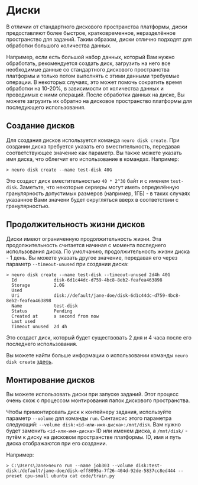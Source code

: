 # Диски

В отличии от стандартного дискового пространства платформы, _диски_ предоставляют более быстрое, кратковременное, неразделённое пространство для заданий. Таким образом, диски отлично подходят для обработки большого количества данных.

Например, если есть большой набор данных, который Вам нужно обработать, рекомендуется создать диск, загрузить на него все необходимые данные со стандартного дискового пространства платформы и только потом выполнять с этими данными требуемые операции. В некоторых случаях, это может помочь сократить время обработки на 10-20%, в зависимости от количества данных и проводимых с ними операций. После обработки данных на диске, Вы можете загрузить их обратно на дисковое пространство платформы для последующего использования.

## Создание дисков

Для создания дисков используется команда `neuro disk create`. При создании диска требуется указать его вместительность, передавая соответствующее значение как параметр. Вы также можете указать имя диска, что облегчит его использование в командах. Например:

```text
> neuro disk create --name test-disk 40G
```

Это создаст диск вместительностью `40 * 2^30` байт и с именем `test-disk`. Заметьте, что некоторые серверы могут иметь определённую гранулярность допустимых размеров \(например, 1ГБ\) - в таких случаях указанное Вами значени будет округляться вверх в соответствии с гранулярностью.

## Продолжительность жизни дисков

Диски имеют ограниченную продолжительность жизни. Эта продолжительность считается начиная с момента последнего использования диска. По умолчанию, продолжительность жизни диска - 1 день. Вы можете указать другое значение, передавая его через параметр `--timeout-unused` при создании диска:

```text
> neuro disk create --name test-disk --timeout-unused 2d4h 40G
  Id              disk-6d1c44dc-d759-4bc8-8eb2-feafea463898
  Storage         2.0G
  Used
  Uri             disk://default/jane-doe/disk-6d1c44dc-d759-4bc8-8eb2-feafea463898
  Name            test-disk
  Status          Pending
  Created at      a second from now
  Last used
  Timeout unused  2d 4h
```

Это создаст диск, который будет существовать 2 дня и 4 часа после его последнего использования.

Вы можете найти больше информации о использовании команды `neuro disk create` [здесь](https://neu-ro.gitbook.io/neu-ro-cli-reference/commands/disk).

## Монтирование дисков

Вы можете использовать диски при запуске заданий. Этот процесс очень схож с процессом монтирования папок дискового пространства.

Чтобы примонтировать диск к контейнеру задания, используйте параметр `--volume` дял команды `run`. Синтаксис этого параметра следующий: `--volume disk:<id-или-имя-диска>:/mnt/disk`. Вам нужно будет заменить `<id-или-имя-диска>` ID или именем диска, а `/mnt/disk/` - путём к диску на дисковом пространстве платформы. ID, имя и путь диска отображаются при его создании.

Например:

```text
> C:\Users\Jane>neuro run --name job303 --volume disk:test-disk:/default/jane-doe/disk-eff8095a-7f26-404d-92de-5837cc8ed444 --preset cpu-small ubuntu cat code/train.py
```

